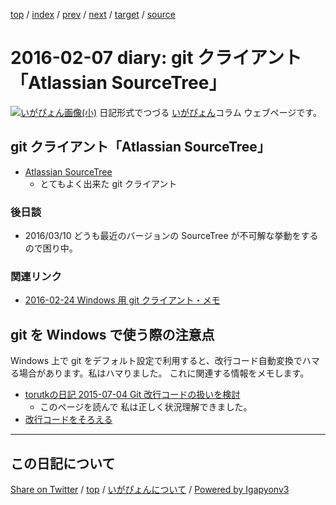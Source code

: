 [top](../index.html) 
 / [index](index.html) 
 / [prev](ig160206.html) 
 / [next](ig160208.html) 
 / [target](https://igapyon.github.io/diary/2016/ig160207.html) 
 / [source](https://github.com/igapyon/diary/blob/master/2016/ig160207.src.md) 

2016-02-07 diary: git クライアント「Atlassian SourceTree」
=====================================================================================================
[![いがぴょん画像(小)](https://igapyon.github.io/diary/images/iga200306s.jpg "いがぴょん")](https://igapyon.github.io/diary/memo/memoigapyon.html) 日記形式でつづる [いがぴょん](https://igapyon.github.io/diary/memo/memoigapyon.html)コラム ウェブページです。

## git クライアント「Atlassian SourceTree」


* [Atlassian SourceTree](https://ja.atlassian.com/software/sourcetree/overview/)
  * とてもよく出来た git クライアント



### 後日談


* 2016/03/10 どうも最近のバージョンの SourceTree が不可解な挙動をするので困り中。



### 関連リンク


* [2016-02-24 Windows 用 git クライアント・メモ](https://igapyon.github.io/diary/2016/ig160224.html)



## git を Windows で使う際の注意点

Windows 上で git をデフォルト設定で利用すると、改行コード自動変換でハマる場合があります。私はハマりました。
これに関連する情報をメモします。

* [torutkの日記 2015-07-04 Git 改行コードの扱いを検討](http://d.hatena.ne.jp/torutk/20150704/p1)
  * このページを読んで 私は正しく状況理解できました。
* [改行コードをそろえる](http://www.torutk.com/projects/swe/wiki/Git%E3%83%AA%E3%83%9D%E3%82%B8%E3%83%88%E3%83%AA%E7%AE%A1%E7%90%86#%E6%94%B9%E8%A1%8C%E3%82%B3%E3%83%BC%E3%83%89%E3%82%92%E6%8F%83%E3%81%88%E3%82%8B)


----------------------------------------------------------------------------------------------------

## この日記について

[Share on Twitter](https://twitter.com/intent/tweet?hashtags=igapyon%2Cdiary%2C%E3%81%84%E3%81%8C%E3%81%B4%E3%82%87%E3%82%93&text=git+%E3%82%AF%E3%83%A9%E3%82%A4%E3%82%A2%E3%83%B3%E3%83%88%E3%80%8CAtlassian+SourceTree%E3%80%8D&url=https%3A%2F%2Figapyon.github.io%2Fdiary%2F2016%2Fig160207.html) / [top](../index.html) / [いがぴょんについて](https://igapyon.github.io/diary/memo/memoigapyon.html) / [Powered by Igapyonv3](https://github.com/igapyon/igapyonv3)

